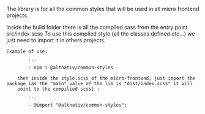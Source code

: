 The library is for all the common styles that will be used in all micro frontend projects.

Inside the build folder there is all the compiled sass from the entry point src/index.scss
To use this complied style (all the classes defined etc...) we just need to import it in others projects.

    Example of use:

            ```
            - npm i @altnativ/common-styles

        then inside the style.scss of the micro-frontend, just import the package (as the "main" value of the lib is "dist/index.scss" it will
        point to the compilied scss) :

            ```
            - @import "@altnativ/common-styles";

